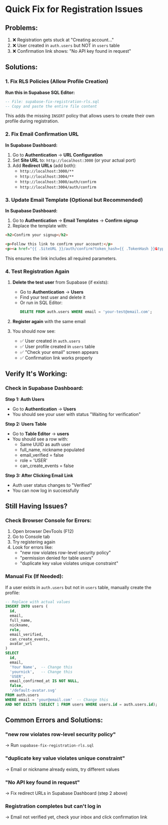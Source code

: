 # Quick Fix for Registration Issues

## Problems:
1. ❌ Registration gets stuck at "Creating account..."
2. ❌ User created in `auth.users` but NOT in `users` table
3. ❌ Confirmation link shows: "No API key found in request"

## Solutions:

### 1. Fix RLS Policies (Allow Profile Creation)

**Run this in Supabase SQL Editor:**
```sql
-- File: supabase-fix-registration-rls.sql
-- Copy and paste the entire file content
```

This adds the missing `INSERT` policy that allows users to create their own profile during registration.

### 2. Fix Email Confirmation URL

**In Supabase Dashboard:**

1. Go to **Authentication** → **URL Configuration**
2. Set **Site URL** to: `http://localhost:3000` (or your actual port)
3. Add **Redirect URLs** (add both):
   - `http://localhost:3000/**`
   - `http://localhost:3004/**`
   - `http://localhost:3000/auth/confirm`
   - `http://localhost:3004/auth/confirm`

### 3. Update Email Template (Optional but Recommended)

**In Supabase Dashboard:**

1. Go to **Authentication** → **Email Templates** → **Confirm signup**
2. Replace the template with:

```html
<h2>Confirm your signup</h2>

<p>Follow this link to confirm your account:</p>
<p><a href="{{ .SiteURL }}/auth/confirm?token_hash={{ .TokenHash }}&type=email">Confirm your email</a></p>
```

This ensures the link includes all required parameters.

### 4. Test Registration Again

1. **Delete the test user** from Supabase (if exists):
   - Go to **Authentication** → **Users**
   - Find your test user and delete it
   - Or run in SQL Editor:
     ```sql
     DELETE FROM auth.users WHERE email = 'your-test@email.com';
     ```

2. **Register again** with the same email
3. You should now see:
   - ✅ User created in `auth.users`
   - ✅ User profile created in `users` table
   - ✅ "Check your email" screen appears
   - ✅ Confirmation link works properly

## Verify It's Working:

### Check in Supabase Dashboard:

**Step 1: Auth Users**
- Go to **Authentication** → **Users**
- You should see your user with status "Waiting for verification"

**Step 2: Users Table**
- Go to **Table Editor** → **users**
- You should see a row with:
  - Same UUID as auth user
  - full_name, nickname populated
  - email_verified = false
  - role = 'USER'
  - can_create_events = false

**Step 3: After Clicking Email Link**
- Auth user status changes to "Verified"
- You can now log in successfully

## Still Having Issues?

### Check Browser Console for Errors:
1. Open browser DevTools (F12)
2. Go to Console tab
3. Try registering again
4. Look for errors like:
   - "new row violates row-level security policy"
   - "permission denied for table users"
   - "duplicate key value violates unique constraint"

### Manual Fix (If Needed):

If a user exists in `auth.users` but not in `users` table, manually create the profile:

```sql
-- Replace with actual values
INSERT INTO users (
  id,
  email,
  full_name,
  nickname,
  role,
  email_verified,
  can_create_events,
  avatar_url
)
SELECT
  id,
  email,
  'Your Name',  -- Change this
  'yournick',   -- Change this
  'USER',
  email_confirmed_at IS NOT NULL,
  false,
  '/default-avatar.svg'
FROM auth.users
WHERE email = 'your@email.com'  -- Change this
AND NOT EXISTS (SELECT 1 FROM users WHERE users.id = auth.users.id);
```

## Common Errors and Solutions:

### "new row violates row-level security policy"
→ Run `supabase-fix-registration-rls.sql`

### "duplicate key value violates unique constraint"
→ Email or nickname already exists, try different values

### "No API key found in request"
→ Fix redirect URLs in Supabase Dashboard (step 2 above)

### Registration completes but can't log in
→ Email not verified yet, check your inbox and click confirmation link
